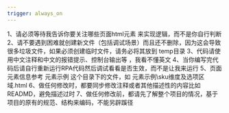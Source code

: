 ```yaml
---
trigger: always_on
---
```


1、请必须等待我告诉你要关注哪些页面html元素 来实现逻辑，而不是你自行判断 
2、请不要遇到困难就创建新文件（包括调试场景）而且还不删除，因为这会导致很多垃圾文件，如果必须创建临时文件，请务必将其放到 temp目录
3、代码请使用中文注释和中文的报错提示、控制台输出等 ，我看不懂英文
4、当你编写完代码后请自行重新运行RPA代码然后调试看看是否生效，而不是让我来运行
5、页面元素信息参考 元素示例 这个目录下的文件，如 元素示例\sku维度及选项区域.html
6、做任何修改时，都要同步修改注释或者其他描述性的内容比如READMD，避免描述过时
7、做任何修改前，都请先了解整个项目的情况，基于项目的原有的规范、结构来编码，不能另辟蹊径